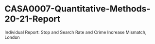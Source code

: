 # CASA0007-Quantitative-Methods-20-21-Report
Individual Report: Stop and Search Rate and Crime Increase Mismatch, London
